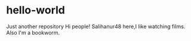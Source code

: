 # hello-world
Just another repository
Hi people!
Salihanur48 here,I like watching films.
Also I'm a bookworm.
